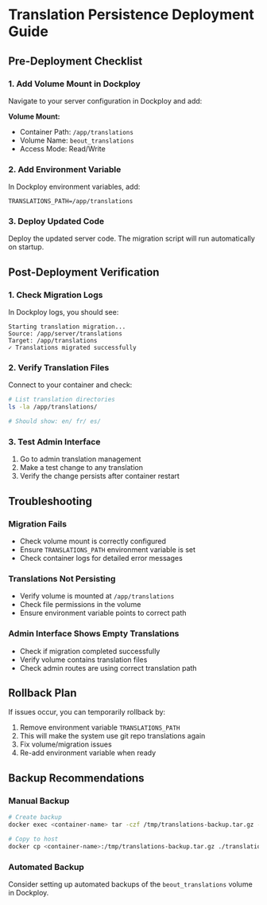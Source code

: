 # Translation Persistence Deployment Guide

## Pre-Deployment Checklist

### 1. Add Volume Mount in Dockploy

Navigate to your server configuration in Dockploy and add:

**Volume Mount:**
- Container Path: `/app/translations`
- Volume Name: `beout_translations`
- Access Mode: Read/Write

### 2. Add Environment Variable

In Dockploy environment variables, add:
```
TRANSLATIONS_PATH=/app/translations
```

### 3. Deploy Updated Code

Deploy the updated server code. The migration script will run automatically on startup.

## Post-Deployment Verification

### 1. Check Migration Logs

In Dockploy logs, you should see:
```
Starting translation migration...
Source: /app/server/translations
Target: /app/translations
✓ Translations migrated successfully
```

### 2. Verify Translation Files

Connect to your container and check:
```bash
# List translation directories
ls -la /app/translations/

# Should show: en/ fr/ es/
```

### 3. Test Admin Interface

1. Go to admin translation management
2. Make a test change to any translation
3. Verify the change persists after container restart

## Troubleshooting

### Migration Fails
- Check volume mount is correctly configured
- Ensure `TRANSLATIONS_PATH` environment variable is set
- Check container logs for detailed error messages

### Translations Not Persisting
- Verify volume is mounted at `/app/translations`
- Check file permissions in the volume
- Ensure environment variable points to correct path

### Admin Interface Shows Empty Translations
- Check if migration completed successfully
- Verify volume contains translation files
- Check admin routes are using correct translation path

## Rollback Plan

If issues occur, you can temporarily rollback by:

1. Remove environment variable `TRANSLATIONS_PATH`
2. This will make the system use git repo translations again
3. Fix volume/migration issues
4. Re-add environment variable when ready

## Backup Recommendations

### Manual Backup
```bash
# Create backup
docker exec <container-name> tar -czf /tmp/translations-backup.tar.gz -C /app translations/

# Copy to host
docker cp <container-name>:/tmp/translations-backup.tar.gz ./translations-backup-$(date +%Y%m%d).tar.gz
```

### Automated Backup
Consider setting up automated backups of the `beout_translations` volume in Dockploy.
